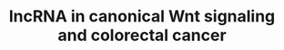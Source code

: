 ---
annotations:
- type: Pathway Ontology
  value: Wnt signaling pathway
- type: Pathway Ontology
  value: '"Wnt signaling'
- type: Pathway Ontology
  value: '"Wnt signaling'
- type: Pathway Ontology
  value: colorectal cancer pathway
- type: Pathway Ontology
  value: disease pathway
- type: Pathway Ontology
  value: cancer pathway
- type: Disease Ontology
  value: colorectal cancer
authors:
- Khanspers
- Fehrhart
- Eweitz
communities:
- CPTAC
description: Long non-coding RNAs (lncRNAs) have emerged as significant players in
  colorectal cancer pathogenesis. This pathway represents a review of long non-coding
  RNA (LncRNA) involvement in canonical Wnt signaling as it relates to colorectal
  cancer.   The pathway is adapted from [https://www.ncbi.nlm.nih.gov/pmc/articles/PMC5618652/
  Shen et al] .
last-edited: 2021-05-22
organisms:
- Homo sapiens
redirect_from:
- /index.php/Pathway:WP4258
- /instance/WP4258
schema-jsonld:
- '@context': https://schema.org/
  '@id': https://wikipathways.github.io/pathways/WP4258.html
  '@type': Dataset
  creator:
    '@type': Organization
    name: WikiPathways
  description: Long non-coding RNAs (lncRNAs) have emerged as significant players
    in colorectal cancer pathogenesis. This pathway represents a review of long non-coding
    RNA (LncRNA) involvement in canonical Wnt signaling as it relates to colorectal
    cancer.   The pathway is adapted from [https://www.ncbi.nlm.nih.gov/pmc/articles/PMC5618652/
    Shen et al] .
  keywords:
  - WNT5B
  - SOST
  - WNT10A
  - RYK
  - '26S Proteasome '
  - AXIN2
  - CSNK1A1L
  - CSNK2A2
  - PORCN
  - FRAT1
  - 'Cell cycle '
  - ATF3
  - CTBP2
  - WNT5A
  - HNRNPK
  - HNRNPU
  - FRAT2
  - FZD5
  - RUVBL1
  - FZD1
  - CSNK2A3
  - CTBP1
  - TCF7
  - NOTUM
  - CTNNB1
  - WNT2B
  - AXIN1
  - CDK6
  - MYC
  - FZD10
  - FZD6
  - CSNK1E
  - Degradation
  - GSK3B
  - DVL2
  - CXXC4
  - APC
  - SFRP2
  - SOX17
  - CER1
  - MYU
  - APC2
  - FZD2
  - ROR1
  - DKK1
  - TCF7L1
  - H2AFY2
  - CHD8
  - FZD7
  - CSNK1A1
  - NLK
  - LEF1
  - WIF1
  - PLAU
  - TCF7L2
  - LRP5
  - WNT7A
  - ROR2
  - NKD2
  - CCND2
  - MIR16-2
  - FZD8
  - KREM1
  - CCND3
  - WNT10B
  - FOSL1
  - DVL3
  - WNT7B
  - CSNK2A1
  - CDK8
  - progression
  - FZD9
  - MIR34A
  - DKK2
  - lnc34A
  - NKD1
  - SFRP4
  - WNT6
  - WNT4
  - FZD4
  - SFRP5
  - SERPINF1
  - EZH2
  - TCF3
  - WNT11
  - JUN
  - CSNK2B
  - TFAP2A
  - WNT16
  - FZD3
  - MAPK Signaling
  - WNT1
  - SENP2
  - SFRP1
  - DKK4
  - WNT3
  - MAP3K7
  - ASBEL
  - CTNNBIP1
  - H19
  - RBM5-AS1
  - WNT2
  - CCND1
  - LRP6
  - DVL1
  - MIR16-1
  - CCAL
  - WNT3A
  license: CC0
  name: lncRNA in canonical Wnt signaling and colorectal cancer
seo: CreativeWork
title: lncRNA in canonical Wnt signaling and colorectal cancer
wpid: WP4258
---
